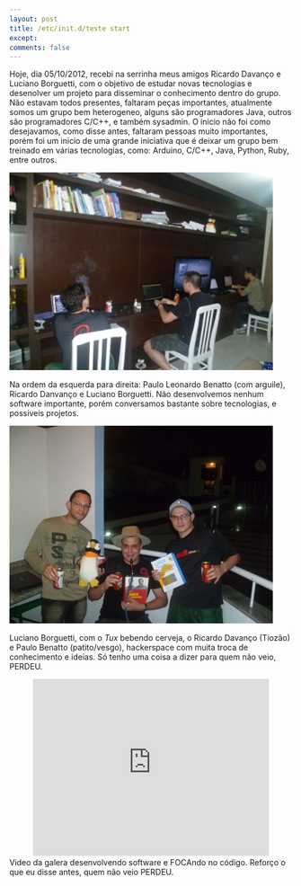 ```yaml
---
layout: post
title: /etc/init.d/teste start
except:
comments: false
---
```


Hoje, dia 05/10/2012, recebi na serrinha meus amigos Ricardo Davanço e Luciano Borguetti, com o objetivo de estudar novas tecnologias e desenolver um projeto para disseminar o conhecimento dentro do grupo. Não estavam todos presentes, faltaram peças importantes, atualmente somos um grupo bem heterogeneo, alguns são programadores Java, outros são programadores C/C++, e também sysadmin.
O inicio não foi como desejavamos, como disse antes, faltaram pessoas muito importantes, porém foi um inicio de uma grande iniciativa que é deixar um grupo bem treinado em várias tecnologias, como: Arduino, C/C++, Java, Python, Ruby, entre outros.

<img title="Grupo de Estudos!" src="/images/hackerspace1.jpg" alt="Primeiro encontro do grupo de estudos!" width="469" height="352" />

Na ordem da esquerda para direita: Paulo Leonardo Benatto (com arguile), Ricardo Danvanço e Luciano Borguetti. Não desenvolvemos nenhum software importante, porém conversamos bastante sobre tecnologias, e possiveis projetos.

<img title="Grupo de Estudos!" src="/images/hackerspace2.jpg" alt="Primeiro encontro do grupo de estudos!" width="469" height="352" />

Luciano Borguetti, com o *Tux* bebendo cerveja, o Ricardo Davanço (Tiozão) e Paulo Benatto (patito/vesgo), hackerspace com muita troca de conhecimento e ideias. Só tenho uma coisa a dizer para quem não veio, PERDEU.

<center><iframe width="420" height="315" src="http://www.youtube.com/embed/8i22Ric0AaI" frameborder="0" allowfullscreen></iframe></center>
Video da galera desenvolvendo software e FOCAndo no código. Reforço o que eu disse antes, quem não veio PERDEU.
